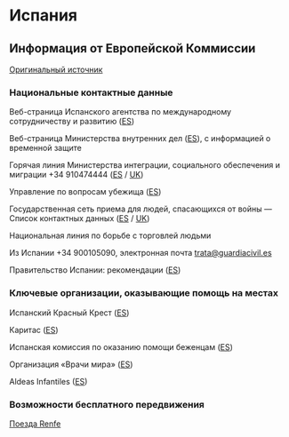 # Испания

## Информация от Европейской Коммиссии

[Оригинальный источник](https://ec.europa.eu/info/strategy/priorities-2019-2024/stronger-europe-world/eu-solidarity-ukraine/eu-assistance-ukraine/information-people-fleeing-war-ukraine_ru)

### Национальные контактные данные

Веб-страница Испанского агентства по международному сотрудничеству и развитию ([ES](https://www.aecid.es/ES/Paginas/Sala%20de%20Prensa/Tus%20campa%C3%B1as/Ucrania.aspx))

Веб-страница Министерства внутренних дел ([ES](https://www.inclusion.gob.es/es/ucrania/protecciontemporal/index.htm)),  с информацией о временной защите

Горячая линия Министерства интеграции, социального обеспечения и миграции +34 910474444  ([ES](https://www.inclusion.gob.es/es/ucrania/index.htm) / [UK](https://www.inclusion.gob.es/uk/ucrania/index.htm))

Управление по вопросам убежища ([ES](http://www.interior.gob.es/web/servicios-al-ciudadano/oficina-de-asilo-y-refugio))

Государственная сеть приема для людей, спасающихся от войны — Список контактных данных ([ES](https://www.inclusion.gob.es/es/ucrania/telefonos/index.htm) / [UK](https://www.inclusion.gob.es/uk/ucrania/index.htm))

Национальная линия по борьбе с торговлей людьми

Из Испании +34 900105090, электронная почта trata@guardiacivil.es

Правительство Испании: рекомендации ([ES](https://www.inclusion.gob.es/ficheros/ucrania/guia_desplazados_ucranianoses.pdf))

### Ключевые организации, оказывающие помощь на местах

Испанский Красный Крест ([ES](https://www2.cruzroja.es/))

Каритас  ([ES](https://dona.medicosdelmundo.org/donaciones?gclid=CjwKCAiAvaGRBhBlEiwAiY-yMB_UOO3RzCyNoJjlnmbW4Z-uTwPZKWpVm9w_cYDcoBXnwDQKZdy1IRoC2TAQAvD_BwE))

Испанская комиссия по оказанию помощи беженцам ([ES](https://www.cear.es/))

Организация «Врачи мира» ([ES](https://www.medicosdelmundo.org/que-hacemos/europa/ucrania))

Aldeas Infantiles ([ES](https://www.aldeasinfantiles.es/emergencia-ucrania))

### Возможности бесплатного передвижения

[Поезда Renfe](https://www.renfe.com/es/es/grupo-renfe/comunicacion/renfe-al-dia/sala-de-prensa/Renfe-ofrece-gratuidad-a-refugiados-de-ucrania?fbclid=IwAR3iex50vwLMOx3UAJm136Al93F5i20SUmzC04KmTndWTYABIALEPC213Hs)